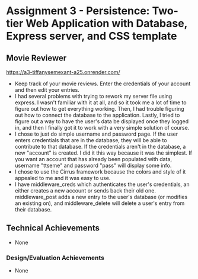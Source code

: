 Assignment 3 - Persistence: Two-tier Web Application with Database, Express server, and CSS template
===
## Movie Reviewer
https://a3-tiffanysemexant-a25.onrender.com/ 

- Keep track of your movie reviews. Enter the credentials of your account and then edit your entries. 
- I had several problems with trying to rework my server file using express. I wasn't familiar with it at all, and so it took me a lot of time to figure out how to get everything working. Then, I had trouble figuring out how to connect the database to the application. Lastly, I tried to figure out a way to have the user's data be displayed once they logged in, and then I finally got it to work with a very simple solution of course. 
- I chose to just do simple username and password page. If the user enters credentials that are in the database, they will be able to contribute to that database. If the credentials aren't in the database, a new "account" is created. I did it this way because it was the simplest. If you want an account that has already been populated with data, username "ttseme" and password "pass" will display some info.
- I chose to use the Cirrus framework because the colors and style of it appealed to me and it was easy to use. 
- I have middleware_creds which authenticates the user's credentials, an either creates a new account or sends back their old one. middleware_post adds a new entry to the user's database (or modifies an existing on), and middleware_delete will delete a user's entry from their database. 

## Technical Achievements
- None

### Design/Evaluation Achievements
- None
